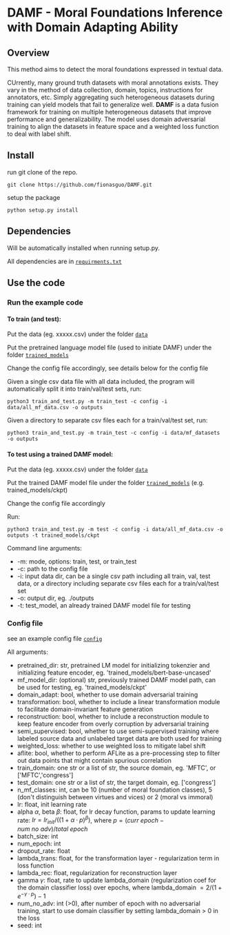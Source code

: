 # DAMF - Moral Foundations Inference with Domain Adapting Ability

## Overview

This method aims to detect the moral foundations expressed in textual data.

CUrrently, many ground truth datasets with moral annotations exists. They vary in the method of data collection, domain, topics, instructions for annotators, etc. Simply aggregating such heterogeneous datasets during training can yield models that fail to generalize well. **DAMF** is a data fusion framework for training on multiple heterogeneous datasets that improve performance and generalizability. The model uses domain adversarial training to align the datasets in feature space and a weighted loss function to deal with label shift.

## Install

run git clone of the repo.

```
git clone https://github.com/fionasguo/DAMF.git
```
setup the package
```
python setup.py install
```

## Dependencies

Will be automatically installed when running setup.py.

All dependencies are in [`requirments.txt`](https://github.com/fionasguo/DAMF/blob/master/requirements.txt)

## Use the code

<!-- dd -->

### Run the example code

#### To train (and test):

Put the data (eg. xxxxx.csv) under the folder [`data`](https://github.com/fionasguo/DAMF/tree/master/data)

Put the pretrained language model file (used to initiate DAMF) under the folder [`trained_models`](https://github.com/fionasguo/DAMF/tree/master/trained_models)

Change the config file accordingly, see details below for the config file

Given a single csv data file with all data included, the program will automatically split it into train/val/test sets, run:

```
python3 train_and_test.py -m train_test -c config -i data/all_mf_data.csv -o outputs
```

Given a directory to separate csv files each for a train/val/test set, run:

```
python3 train_and_test.py -m train_test -c config -i data/mf_datasets -o outputs
```

#### To test using a trained DAMF model:

Put the data (eg. xxxxx.csv) under the folder [`data`](https://github.com/fionasguo/DAMF/tree/master/data)

Put the trained DAMF model file under the folder [`trained_models`](https://github.com/fionasguo/DAMF/tree/master/trained_models) (e.g. trained_models/ckpt)

Change the config file accordingly

Run:

```
python3 train_and_test.py -m test -c config -i data/all_mf_data.csv -o outputs -t trained_models/ckpt
```

Command line arguments:

- -m: mode, options: train, test, or train_test
- -c: path to the config file
- -i: input data dir, can be a single csv path including all train, val, test data, or a directory including separate csv files each for a train/val/test set
- -o: output dir, eg. ./outputs
- -t: test_model, an already trained DAMF model file for testing


### Config file
see an example config file [`config`](https://github.com/fionasguo/DAMF/blob/master/config)

All arguments:

- pretrained_dir: str, pretrained LM model for initializing tokenzier and initializing feature encoder, eg. 'trained_models/bert-base-uncased'
- mf_model_dir: (optional) str, previously trained DAMF model path, can be used for testing, eg. 'trained_models/ckpt'
- domain_adapt: bool, whether to use domain adversarial training
- transformation: bool, whether to include a linear transformation module to facilitate domain-invariant feature generation
- reconstruction: bool, whether to include a reconstruction module to keep feature encoder from overly corruption by adversarial training
- semi_supervised: bool, whether to use semi-supervised training where labeled source data and unlabeled target data are both used for training
- weighted_loss: whether to use weighted loss to mitigate label shift
- aflite: bool, whether to perform AFLite as a pre-processing step to filter out data points that might contain spurious correlation
- train_domain: one str or a list of str, the source domain, eg. 'MFTC', or ['MFTC','congress']
- test_domain: one str or a list of str, the target domain, eg. ['congress']
- n_mf_classes: int, can be 10 (number of moral foundation classes), 5 (don't distinguish between virtues and vices) or 2 (moral vs immoral)
- lr: float, init learning rate
- alpha $\alpha$, beta $\beta$: float, for lr decay function, params to update learning rate: $lr = lr_{init}/((1 +\alpha·p)^\beta)$, where $p = (curr\ epoch − num\ no\ adv)/total\ epoch$
- batch_size: int
- num_epoch: int
- dropout_rate: float
- lambda_trans: float, for the transformation layer - regularization term in loss function
- lambda_rec: float, regularization for reconstruction layer
- gamma $\gamma$: float, rate to update lambda_domain (regularization coef for the domain classifier loss) over epochs, where lambda_domain $= 2/(1 + e^{−\gamma·p})-1$
- num_no_adv: int (>0), after number of epoch with no adversarial training, start to use domain classifier by setting lambda_domain > 0 in the loss
- seed: int
